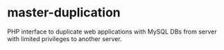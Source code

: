 master-duplication
==================

PHP interface to duplicate web applications with MySQL DBs from server with limited privileges to another server.
